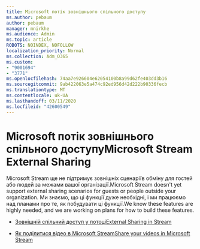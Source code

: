 ```yaml
---
title: Microsoft потік зовнішнього спільного доступу
ms.author: pebaum
author: pebaum
manager: mnirkhe
ms.audience: Admin
ms.topic: article
ROBOTS: NOINDEX, NOFOLLOW
localization_priority: Normal
ms.collection: Adm_O365
ms.custom:
- "9001694"
- "3771"
ms.openlocfilehash: 74aa7e926604e62054100b8a99d62fe403dd3b16
ms.sourcegitcommit: 9ab422063e5a474c92ed956d42d222b90336fecb
ms.translationtype: MT
ms.contentlocale: uk-UA
ms.lasthandoff: 03/11/2020
ms.locfileid: "42600549"
---
```

# <a name="microsoft-stream-external-sharing"></a><span data-ttu-id="88516-102">Microsoft потік зовнішнього спільного доступу</span><span class="sxs-lookup"><span data-stu-id="88516-102">Microsoft Stream External Sharing</span></span>

<span data-ttu-id="88516-103">Microsoft Stream ще не підтримує зовнішніх сценаріїв обміну для гостей або людей за межами вашої організації.</span><span class="sxs-lookup"><span data-stu-id="88516-103">Microsoft Stream doesn't yet support external sharing scenarios for guests or people outside your organization.</span></span> <span data-ttu-id="88516-104">Ми знаємо, що ці функції дуже необхідні, і ми працюємо над планами про те, як побудувати ці функції.</span><span class="sxs-lookup"><span data-stu-id="88516-104">We know these features are highly needed, and we are working on plans for how to build these features.</span></span>

- [<span data-ttu-id="88516-105">Зовнішній спільний доступ у потоці</span><span class="sxs-lookup"><span data-stu-id="88516-105">External Sharing in Stream</span></span>](https://docs.microsoft.com/stream/portal-share-video#external-sharing)

- [<span data-ttu-id="88516-106">Як поділитися відео в Microsoft Stream</span><span class="sxs-lookup"><span data-stu-id="88516-106">Share your videos in Microsoft Stream</span></span>](https://docs.microsoft.com/stream/portal-share-video)
